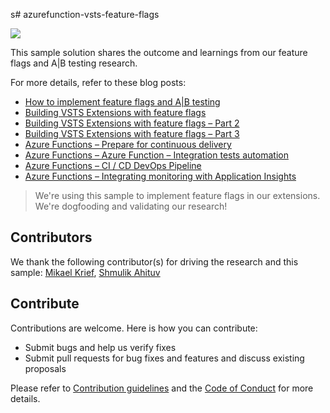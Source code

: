 s# azurefunction-vsts-feature-flags

![](https://almrangers.visualstudio.com/_apis/public/build/definitions/7f3cfb9a-d1cb-4e66-9d36-1af87b906fe9/154/badge)

This sample solution shares the outcome and learnings from our feature flags and A|B testing research. 

For more details, refer to these blog posts:

- [How to implement feature flags and A|B testing](https://blogs.msdn.microsoft.com/visualstudioalmrangers/2017/04/04/how-to-implement-feature-flags-and-ab-testing/)
- [Building VSTS Extensions with feature flags](https://blogs.msdn.microsoft.com/visualstudioalmrangers/2017/06/27/building-vsts-extensions-with-feature-flags/)
- [Building VSTS Extensions with feature flags – Part 2](https://blogs.msdn.microsoft.com/visualstudioalmrangers/2017/07/18/building-vsts-extensions-with-feature-flags-part-2/)
- [Building VSTS Extensions with feature flags – Part 3](https://blogs.msdn.microsoft.com/visualstudioalmrangers/2017/08/10/building-vsts-extensions-with-feature-flags-part-3/)
- [Azure Functions – Prepare for continuous delivery](https://blogs.msdn.microsoft.com/visualstudioalmrangers/2017/09/06/azure-functions-prepare-for-continuous-delivery/)
- [Azure Functions – Azure Function – Integration tests automation](https://blogs.msdn.microsoft.com/visualstudioalmrangers/2017/09/24/azure-function-integration-tests-automation/)
- [Azure Functions – CI / CD DevOps Pipeline](https://blogs.msdn.microsoft.com/visualstudioalmrangers/2017/10/04/azure-function-ci-cd-devops-pipeline/)
- [Azure Functions – Integrating monitoring with Application Insights](https://blogs.msdn.microsoft.com/visualstudioalmrangers/2017/10/10/azure-function-integrating-monitoring-with-application-insights/)

> We're using this sample to implement feature flags in our extensions. We're dogfooding and validating our research!

## Contributors
We thank the following contributor(s) for driving the research and this sample: [Mikael Krief](https://blogs.msdn.microsoft.com/visualstudioalmrangers/2015/05/26/introducing-the-visual-studio-alm-rangers-mikael-krief/), [Shmulik Ahituv](https://blogs.msdn.microsoft.com/visualstudioalmrangers/2016/09/28/introducing-the-visual-studio-alm-rangers-shmulik-ahituv/)

## Contribute
Contributions are welcome. Here is how you can contribute:  

- Submit bugs and help us verify fixes  
- Submit pull requests for bug fixes and features and discuss existing proposals   

Please refer to [Contribution guidelines](.github/CONTRIBUTING.md) and the [Code of Conduct](.github/COC.md) for more details.
